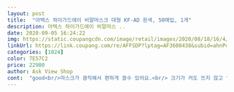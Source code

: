 ```yaml
---
layout: post 
title:  "아텍스 하이가드에이 비말마스크 대형 KF-AD 흰색, 50매입, 1개" 
description: 아텍스 하이가드에이 비말마스 ..
date: 2020-09-05 16:24:22 
img: https://static.coupangcdn.com/image/retail/images/2020/08/18/16/4/d6ca4ff1-0763-4b52-82dc-3b7eac345dc5.jpg 
linkUrl: https://link.coupang.com/re/AFFSDP?lptag=AF3600438&subid=ahnPublicAsk&pageKey=1973244849&itemId=3356300303&vendorItemId=71343056559&traceid=V0-113-414e5456e69bf2ce 
categories: [1024] 
color: 7E57C2 
price: 22900 
author: Ask View Shop 
cont:  "good<br/>마스크가 큼직해서 편하게 쓸수 있어요.<br/> 크기가 커도 뜨지 않고 얼굴을 다 감싸줘요.<br/><br/>좋아요<br/>" 
---
```

